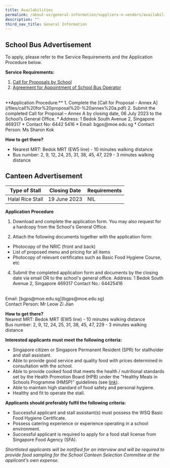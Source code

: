 ```yaml
---
title: Availabilities
permalink: /about-us/general-information/suppliers-n-vendors/availabilities/
description: ""
third_nav_title: General Information
---
```

## School Bus Advertisement
To apply, please refer to the Service Requirements and the Application Procedure below. <br>

**Service Requirements:**
1. [Call for Proposals by School](/files/call%20for%20proposals%20by%20school.pdf)
2. [Agreement for Appointment of School Bus Operator](/files/agreement%20for%20appointment%20of%20school%20bus%20operator.pdf)
<br>
**Application Procedure:**
1. Complete the [Call for Proposal - Annex A](/files/call%20for%20proposal%20-%20annex%20a.pdf)
2. Submit the completed Call for Proposal – Annex A by closing date, 06 July 2023 to the School’s General Office.
* Address: 1 Bedok South Avenue 2, Singapore 469317
* Contact No: 6442 5416
* Email: bgps@moe.edu.sg
* Contact Person: Ms Sharon Kok

**How to get there?**
* Nearest MRT: Bedok MRT (EW5 line) - 10 minutes walking distance
* Bus number: 2, 9, 12, 24, 25, 31, 38, 45, 47, 229 - 3 minutes walking distance

## Canteen Advertisement

| Type of Stall | Closing Date | Requirements |
| -------- | -------- | -------- |
| Halal Rice Stall     | 19 June 2023     | NIL     |

**Application Procedure**<br>
1. Download and complete the application form. You may also request for a hardcopy from the School's General Office.
[](/files/application%20for%20canteen%20stall.pdf)

3. Attach the following documents together with the application form: 
- Photocopy of the NRIC (front and back) 
- List of proposed menu and pricing for all items 
- Photocopy of relevant certificates such as Basic Food Hygiene Course, etc 
4. Submit the completed application form and documents by the closing date via email OR to the school's general office. 
Address: 1 Bedok South Avenue 2, Singapore 469317
Contact No.: 64425416
<br>
Email: [bgps@moe.edu.sg](bgps@moe.edu.sg)<br>
Contact Person: Mr Leow Zi JIan

**How to get there?**<br>
Nearest MRT: Bedok MRT (EW5 line) - 10 minutes walking distance<br>
Bus number: 2, 9, 12, 24, 25, 31, 38, 45, 47, 229 - 3 minutes walking distance

**Interested applicants must meet the following criteria:**
* Singapore citizen or Singapore Permanent Resident (SPR) for stallholder and stall assistant.
* Able to provide good service and quality food with prices determined in consultation with the school.
* Able to provide cooked food that meets the health / nutritional standards set by the Health Promotion Board (HPB) under the "Healthy Meals in Schools Programme (HMSP)" guidelines (see [link](https://www.hpb.gov.sg/schools/school-programmes/healthy-meals-in-schools-programme)).
* Able to maintain high standard of food safety and personal hygiene.
* Healthy and fit to operate the stall.


**Applicants should preferably fulfil the following criteria:**
* Successful applicant and stall assistant(s) must possess the WSQ Basic Food Hygiene Certificate.
* Possess catering experience or experience operating in a school environment.
* Successful applicant is required to apply for a food stall license from Singapore Food Agency (SFA).

*Shortlisted applicants will be notified for an interview and will be required to provide food sampling for the School Canteen Selection Committee at the applicant's own expense.*